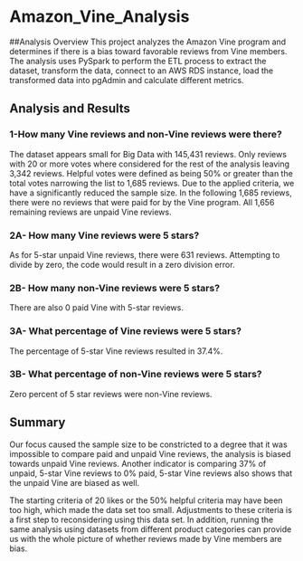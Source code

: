 # Amazon_Vine_Analysis

##Analysis Overview
This project analyzes the Amazon Vine program and determines if there is a bias toward favorable reviews from Vine members.  
The analysis uses PySpark to perform the ETL process to extract the dataset, transform the data, connect to an AWS RDS instance, load the transformed data into pgAdmin and calculate different metrics.  

## Analysis and Results

### 1-How many Vine reviews and non-Vine reviews were there?  
The dataset appears small for Big Data with 145,431 reviews. Only reviews with 20 or more votes where considered for the rest of the analysis leaving 3,342 reviews. Helpful votes were defined as being 50% or greater than the total votes narrowing the list to 1,685 reviews.
Due to the applied criteria, we have a significantly reduced the sample size. In the following 1,685 reviews, there were no reviews that were paid for by the Vine program.
All 1,656 remaining reviews are unpaid Vine reviews.

### 2A- How many Vine reviews were 5 stars?  
As for 5-star unpaid Vine reviews, there were 631 reviews. Attempting to divide by zero, the code would result in a zero division error. 

### 2B- How many non-Vine reviews were 5 stars?  
There are also 0 paid Vine with 5-star reviews.

### 3A- What percentage of Vine reviews were 5 stars?   
The percentage of 5-star Vine reviews resulted in 37.4%.

### 3B- What percentage of non-Vine reviews were 5 stars?   
Zero percent of 5 star reviews were non-Vine reviews.

## Summary
Our focus caused the sample size to be constricted to a degree that it was impossible to compare paid and unpaid Vine reviews, the analysis is biased towards unpaid Vine reviews. 
Another indicator is comparing 37% of unpaid, 5-star Vine reviews to 0% paid, 5-star Vine reviews also shows that the unpaid Vine are biased as well.

The starting criteria of 20 likes or the 50% helpful criteria may have been too high, which made the data set too small. Adjustments to these criteria is a first step to reconsidering using this data set. In addition, running the same analysis using datasets from different product categories can provide us with the whole picture of whether reviews made by Vine members are bias.